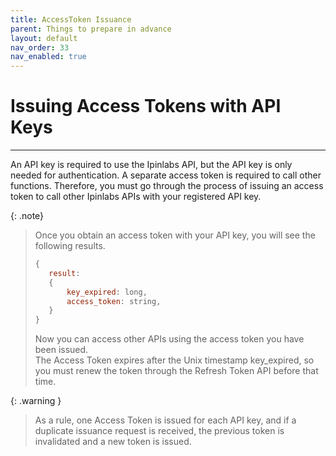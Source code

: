 ```yaml
---
title: AccessToken Issuance
parent: Things to prepare in advance
layout: default
nav_order: 33
nav_enabled: true
---
```


# Issuing Access Tokens with API Keys
---

An API key is required to use the Ipinlabs API, but the API key is only needed for authentication. A separate access token is required to call other functions.
Therefore, you must go through the process of issuing an access token to call other Ipinlabs APIs with your registered API key.

{: .note}
> Once you obtain an access token with your API key, you will see the following results.
>
> ```js
> {
>    result: 
>    {
>        key_expired: long,
>        access_token: string,
>    }
> }
> ```
>
> Now you can access other APIs using the access token you have been issued.  
> The Access Token expires after the Unix timestamp key_expired, so you must renew the token through the Refresh Token API before that time.

{: .warning }
> As a rule, one Access Token is issued for each API key, and if a duplicate issuance request is received, the previous token is invalidated and a new token is issued.